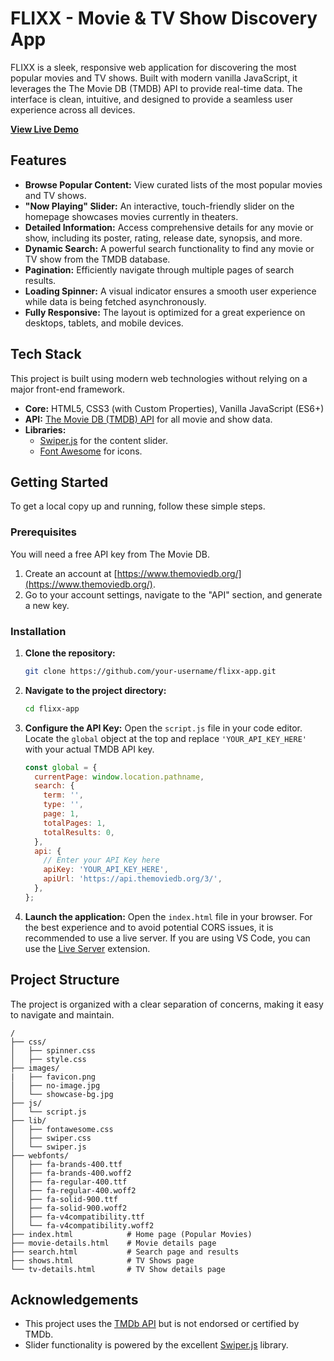 # FLIXX - Movie & TV Show Discovery App



FLIXX is a sleek, responsive web application for discovering the most popular movies and TV shows. Built with modern vanilla JavaScript, it leverages the The Movie DB (TMDB) API to provide real-time data. The interface is clean, intuitive, and designed to provide a seamless user experience across all devices.

**[View Live Demo](https://flixxmovieappproject.netlify.app/)** 

## Features

-   **Browse Popular Content:** View curated lists of the most popular movies and TV shows.
-   **"Now Playing" Slider:** An interactive, touch-friendly slider on the homepage showcases movies currently in theaters.
-   **Detailed Information:** Access comprehensive details for any movie or show, including its poster, rating, release date, synopsis, and more.
-   **Dynamic Search:** A powerful search functionality to find any movie or TV show from the TMDB database.
-   **Pagination:** Efficiently navigate through multiple pages of search results.
-   **Loading Spinner:** A visual indicator ensures a smooth user experience while data is being fetched asynchronously.
-   **Fully Responsive:** The layout is optimized for a great experience on desktops, tablets, and mobile devices.

## Tech Stack

This project is built using modern web technologies without relying on a major front-end framework.

-   **Core:** HTML5, CSS3 (with Custom Properties), Vanilla JavaScript (ES6+)
-   **API:** [The Movie DB (TMDB) API](https://developers.themoviedb.org/3) for all movie and show data.
-   **Libraries:**
    -   [Swiper.js](https://swiperjs.com/) for the content slider.
    -   [Font Awesome](https://fontawesome.com/) for icons.

## Getting Started

To get a local copy up and running, follow these simple steps.

### Prerequisites

You will need a free API key from The Movie DB.
1.  Create an account at [https://www.themoviedb.org/](https://www.themoviedb.org/).
2.  Go to your account settings, navigate to the "API" section, and generate a new key.

### Installation

1.  **Clone the repository:**
    ```sh
    git clone https://github.com/your-username/flixx-app.git
    ```
2.  **Navigate to the project directory:**
    ```sh
    cd flixx-app
    ```
3.  **Configure the API Key:**
    Open the `script.js` file in your code editor. Locate the `global` object at the top and replace `'YOUR_API_KEY_HERE'` with your actual TMDB API key.
    ```javascript
    const global = {
      currentPage: window.location.pathname,
      search: {
        term: '',
        type: '',
        page: 1,
        totalPages: 1,
        totalResults: 0,
      },
      api: {
        // Enter your API Key here
        apiKey: 'YOUR_API_KEY_HERE', 
        apiUrl: 'https://api.themoviedb.org/3/',
      },
    };
    ```
4.  **Launch the application:**
    Open the `index.html` file in your browser. For the best experience and to avoid potential CORS issues, it is recommended to use a live server. If you are using VS Code, you can use the [Live Server](https://marketplace.visualstudio.com/items?itemName=ritwickdey.LiveServer) extension.

## Project Structure

The project is organized with a clear separation of concerns, making it easy to navigate and maintain.

```
/
├── css/
│   ├── spinner.css
│   ├── style.css
├── images/
|   ├── favicon.png
│   ├── no-image.jpg
│   └── showcase-bg.jpg
├── js/
│   └── script.js
├── lib/
│   ├── fontawesome.css
│   ├── swiper.css
│   └── swiper.js
├── webfonts/
│   ├── fa-brands-400.ttf
│   ├── fa-brands-400.woff2
│   ├── fa-regular-400.ttf
│   ├── fa-regular-400.woff2
│   ├── fa-solid-900.ttf
│   ├── fa-solid-900.woff2
│   ├── fa-v4compatibility.ttf
│   └── fa-v4compatibility.woff2 
├── index.html            # Home page (Popular Movies)
├── movie-details.html    # Movie details page
├── search.html           # Search page and results
├── shows.html            # TV Shows page
└── tv-details.html       # TV Show details page
```
## Acknowledgements

-   This project uses the [TMDb API](https://www.themoviedb.org/documentation/api) but is not endorsed or certified by TMDb.
-   Slider functionality is powered by the excellent [Swiper.js](https://swiperjs.com/) library.
